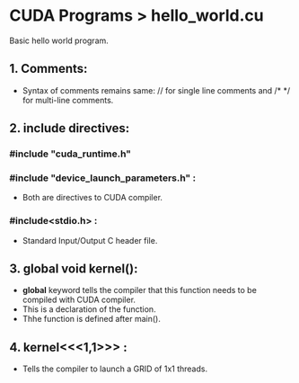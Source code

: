 # CUDA Programs > hello_world.cu
Basic hello world program.

## 1. Comments:
- Syntax of comments remains same: // for single line comments and /* */ for multi-line comments.

## 2. include directives:
 ### #include "cuda_runtime.h"
 ### #include "device_launch_parameters.h" :
  - Both are directives to CUDA compiler.
  
 ### #include<stdio.h> :
  - Standard Input/Output C header file.

## 3. __global__ void kernel():
- __global__ keyword tells the compiler that this function needs to be compiled with CUDA compiler.
- This is a declaration of the function.
- Thhe function is defined after main().

## 4. kernel<<<1,1>>> :
- Tells the compiler to launch a GRID of 1x1 threads.
